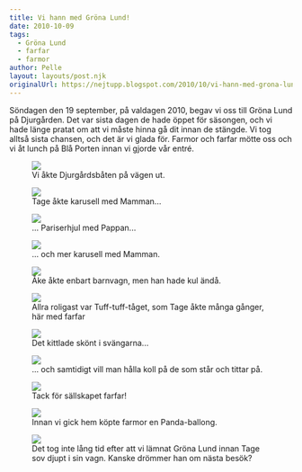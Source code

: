 ```yaml
---
title: Vi hann med Gröna Lund!
date: 2010-10-09
tags: 
  - Gröna Lund
  - farfar
  - farmor	
author: Pelle
layout: layouts/post.njk
originalUrl: https://nejtupp.blogspot.com/2010/10/vi-hann-med-grona-lund.html
---
```


Söndagen den 19 september, på valdagen 2010, begav vi oss till Gröna Lund på Djurgården. Det var sista dagen de hade öppet för säsongen, och vi hade länge pratat om att vi måste hinna gå dit innan de stängde. Vi tog alltså sista chansen, och det är vi glada för. Farmor och farfar mötte oss och vi åt lunch på Blå Porten innan vi gjorde vår entré.

<figure>
	<img src="../../../img/2010/10/Gröna Lund-_MG_4480.jpg">
	<figcaption>Vi åkte Djurgårdsbåten på vägen ut.</figcaption>
</figure>

<figure>
	<img src="../../../img/2010/10/Gr%C3%B6na+Lund-_MG_4567.jpg">
	<figcaption>Tage åkte karusell med Mamman...</figcaption>
</figure>

<figure>
	<img src="../../../img/2010/10/Gröna Lund-_MG_4511.jpg">
	<figcaption>... Pariserhjul med Pappan...</figcaption>
</figure>

<figure>
	<img src="../../../img/2010/10/Gröna Lund-_MG_4508.jpg">
	<figcaption>... och mer karusell med Mamman.</figcaption>
</figure>

<figure>
	<img src="../../../img/2010/10/Gröna Lund-_MG_4534.jpg">
	<figcaption>Åke åkte enbart barnvagn, men han hade kul ändå.</figcaption>
</figure>

<figure>
<img src="../../../img/2010/10/Gröna Lund-_MG_4545.jpg">
	<figcaption>Allra roligast var Tuff-tuff-tåget, som Tage åkte många gånger, här med farfar</figcaption>
</figure>

<figure>
	<img src="../../../img/2010/10/Gr%C3%B6na+Lund-_MG_4560.jpg">
	<figcaption>Det kittlade skönt i svängarna...</figcaption>
</figure>

<figure>
	<img src="../../../img/2010/10/Gr%C3%B6na+Lund-_MG_4553.jpg">
	<figcaption>... och samtidigt vill man hålla koll på de som står och tittar på.</figcaption>
</figure>

<figure>
	<img src="../../../img/2010/10/Gröna Lund-_MG_4563.jpg">
	<figcaption>Tack för sällskapet farfar!</figcaption>
</figure>

<figure>
	<img src="../../../img/2010/10/Gröna Lund-_MG_4577.jpg">
	<figcaption>Innan vi gick hem köpte farmor en Panda-ballong.</figcaption>
</figure>

<figure>
	<img src="../../../img/2010/10/Gröna Lund-_MG_4627.jpg">
	<figcaption>Det tog inte lång tid efter att vi lämnat Gröna Lund innan  Tage sov djupt i sin vagn. Kanske drömmer han om nästa besök?</figcaption>
</figure>